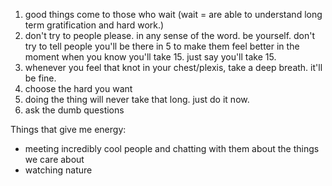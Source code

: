 1. good things come to those who wait (wait = are able to understand long term gratification and hard work.)
2. don't try to people please. in any sense of the word. be yourself. don't try to tell people you'll be there in 5 to make them feel better in the moment when you know you'll take 15. just say you'll take 15.
3. whenever you feel that knot in your chest/plexis, take a deep breath. it'll be fine.
4. choose the hard you want
5. doing the thing will never take that long. just do it now.
6. ask the dumb questions

Things that give me energy:
- meeting incredibly cool people and chatting with them about the things we care about
- watching nature
